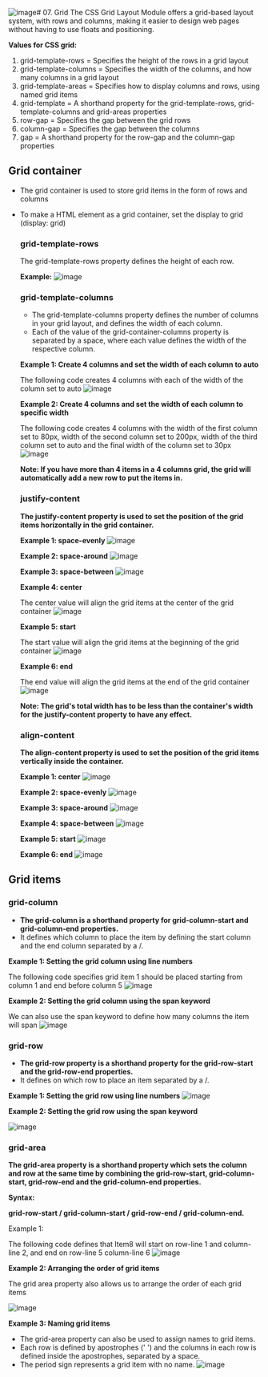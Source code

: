 ![image](https://github.com/Fong20/Learning-repository/assets/150316121/e60c2816-147d-405e-b1ea-7601a1d2bbad)# 07. Grid
The CSS Grid Layout Module offers a grid-based layout system, with rows and columns, making it easier to design web pages without having to use floats and positioning.

**Values for CSS grid:**
1. grid-template-rows =	Specifies the height of the rows in a grid layout
2. grid-template-columns =	Specifies the width of the columns, and how many columns in a grid layout
3. grid-template-areas =	Specifies how to display columns and rows, using named grid items
4. grid-template =	A shorthand property for the grid-template-rows, grid-template-columns and grid-areas properties
5. row-gap =	Specifies the gap between the grid rows
6. column-gap =	Specifies the gap between the columns
7. gap =	A shorthand property for the row-gap and the column-gap properties

## Grid container
- The grid container is used to store grid items in the form of rows and columns
- To make a HTML element as a grid container, set the display to grid (display: grid)
  
  ### grid-template-rows
  The grid-template-rows property defines the height of each row.
  
  **Example:**
  ![image](https://github.com/Fong20/Learning-repository/assets/150316121/3711ac84-0012-4ca6-83b5-c29838e57094)
  
  ### grid-template-columns
  - The grid-template-columns property defines the number of columns in your grid layout, and defines the width of each column.
  - Each of the value of the grid-container-columns property is separated by a space, where each value defines the width of the respective column.
  
  **Example 1: Create 4 columns and set the width of each column to auto**
  
  The following code creates 4 columns with each of the width of the column set to auto
  ![image](https://github.com/Fong20/Learning-repository/assets/150316121/08384ce0-0cf6-4f5f-b3bc-d197c6fbc715)
  
  **Example 2: Create 4 columns and set the width of each column to specific width**
  
  The following code creates 4 columns with the width of the first column set to 80px, width of the second column set to 200px, width of the third column set to auto and the final width of the column set to 30px
  ![image](https://github.com/Fong20/Learning-repository/assets/150316121/554356d8-9a3a-4db2-82ae-98eb1991602b)
  
  **Note: If you have more than 4 items in a 4 columns grid, the grid will automatically add a new row to put the items in.**

  ### justify-content
  **The justify-content property is used to set the position of the grid items horizontally in the grid container.**

  **Example 1: space-evenly**
  ![image](https://github.com/Fong20/Learning-repository/assets/150316121/8a4b96e3-4391-4a49-a369-427cb9ff1d7d)

  **Example 2: space-around**
  ![image](https://github.com/Fong20/Learning-repository/assets/150316121/189bca33-bb72-4ffd-b999-32a8b4427ce9)

  **Example 3: space-between**
  ![image](https://github.com/Fong20/Learning-repository/assets/150316121/992a2f5b-7afc-407b-83e0-1ca84069b821)

  **Example 4: center**
  
  The center value will align the grid items at the center of the grid container
  ![image](https://github.com/Fong20/Learning-repository/assets/150316121/caf2249b-bfdb-4cd0-8d62-5bcda76541f9)

  **Example 5: start**

  The start value will align the grid items at the beginning of the grid container
  ![image](https://github.com/Fong20/Learning-repository/assets/150316121/8e8c8262-c9ab-4923-8209-30f86f83513c)

  **Example 6: end**

  The end value will align the grid items at the end of the grid container
  ![image](https://github.com/Fong20/Learning-repository/assets/150316121/7c9a428b-1bb7-433a-9e80-74a2e44511da)

  **Note: The grid's total width has to be less than the container's width for the justify-content property to have any effect.**

  ### align-content
  **The align-content property is used to set the position of the grid items vertically inside the container.**

  **Example 1: center**
  ![image](https://github.com/Fong20/Learning-repository/assets/150316121/46fca38e-08e5-4d09-92f4-b66aacbee992)

  **Example 2: space-evenly**
  ![image](https://github.com/Fong20/Learning-repository/assets/150316121/8a981185-40a0-477f-8763-4153db9b6388)

  **Example 3: space-around**
  ![image](https://github.com/Fong20/Learning-repository/assets/150316121/bf8ba362-911d-4a04-9fca-5a764d2aa5cd)

  **Example 4: space-between**
  ![image](https://github.com/Fong20/Learning-repository/assets/150316121/1f90d59e-0e09-4502-9bac-171e1128f13a)

  **Example 5: start**
  ![image](https://github.com/Fong20/Learning-repository/assets/150316121/51fba78e-635f-4292-8305-74fbfb309bef)
  
  **Example 6: end**
  ![image](https://github.com/Fong20/Learning-repository/assets/150316121/d0eb7cbe-8cfd-4110-8a23-1296dcd70494)

## Grid items

  ### grid-column
  - **The grid-column is a shorthand property for grid-column-start and grid-column-end properties.**
  - It defines which column to place the item by defining the start column and the end column separated by a /.

  **Example 1: Setting the grid column using line numbers**

  The following code specifies grid item 1 should be placed starting from column 1 and end before column 5
  ![image](https://github.com/Fong20/Learning-repository/assets/150316121/8c66c94a-2e36-4d65-912f-84c42beef8f1)

  **Example 2: Setting the grid column using the span keyword**

  We can also use the span keyword to define how many columns the item will span
  ![image](https://github.com/Fong20/Learning-repository/assets/150316121/f5c70a2d-67ed-4b1b-9faa-1cfefd840ef1)

  ### grid-row
  - **The grid-row property is a shorthand property for the grid-row-start and the grid-row-end properties.**
  - It defines on which row to place an item separated by a /.

  **Example 1: Setting the grid row using line numbers**
  ![image](https://github.com/Fong20/Learning-repository/assets/150316121/86b33c69-6fcd-4e43-94f6-f1e2261f4bf3)

  **Example 2: Setting the grid row using the span keyword**

  ![image](https://github.com/Fong20/Learning-repository/assets/150316121/63c169cd-a6b8-43d4-ba30-a005d68411d3)

  ### grid-area
  **The grid-area property is a shorthand property which sets the column and row at the same time by combining the grid-row-start, grid-column-start, grid-row-end and the grid-column-end properties.**

  **Syntax:**
  
  **grid-row-start / grid-column-start / grid-row-end / grid-column-end.**
  
  Example 1: 

  The following code defines that Item8 will start on row-line 1 and column-line 2, and end on row-line 5 column-line 6
  ![image](https://github.com/Fong20/Learning-repository/assets/150316121/df7ff102-6711-4fae-911a-819f194669b8)

  **Example 2: Arranging the order of grid items**
  
  The grid area property also allows us to arrange the order of each grid items

  ![image](https://github.com/Fong20/Learning-repository/assets/150316121/1cd82f82-c036-4aa1-a8fe-dad657522250)

  **Example 3: Naming grid items**
  - The grid-area property can also be used to assign names to grid items.
  - Each row is defined by apostrophes (' ') and the columns in each row is defined inside the apostrophes, separated by a space.
  - The period sign represents a grid item with no name.
  ![image](https://github.com/Fong20/Learning-repository/assets/150316121/a39ca668-2253-4975-90e4-edca2cf44fe8)



  
  
  

